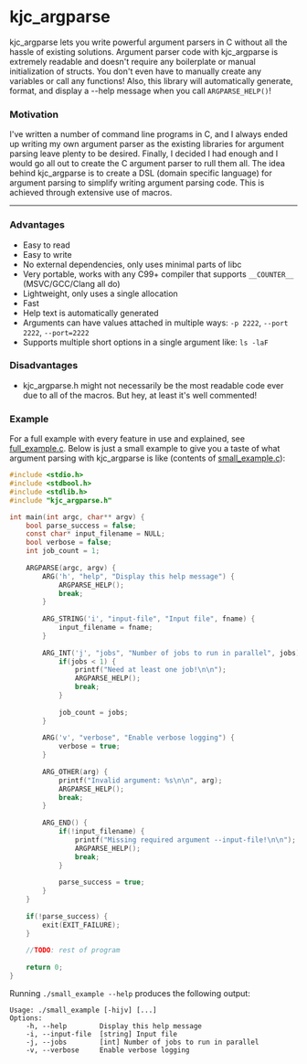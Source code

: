 kjc_argparse
=====

kjc_argparse lets you write powerful argument parsers in C without all the hassle of existing solutions. Argument parser code with kjc_argparse is extremely readable and doesn't require any boilerplate or manual initialization of structs. You don't even have to manually create any variables or call any functions! Also, this library will automatically generate, format, and display a --help message when you call `ARGPARSE_HELP()`!

### Motivation

I've written a number of command line programs in C, and I always ended up writing my own argument parser as the existing libraries for argument parsing leave plenty to be desired. Finally, I decided I had enough and I would go all out to create the C argument parser to rull them all. The idea behind kjc_argparse is to create a DSL (domain specific language) for argument parsing to simplify writing argument parsing code. This is achieved through extensive use of macros.

-----

### Advantages

* Easy to read
* Easy to write
* No external dependencies, only uses minimal parts of libc
* Very portable, works with any C99+ compiler that supports `__COUNTER__` (MSVC/GCC/Clang all do)
* Lightweight, only uses a single allocation
* Fast
* Help text is automatically generated
* Arguments can have values attached in multiple ways: `-p 2222`, `--port 2222`, `--port=2222`
* Supports multiple short options in a single argument like: `ls -laF`

### Disadvantages

* kjc_argparse.h might not necessarily be the most readable code ever due to all of the macros. But hey, at least it's well commented!

### Example

For a full example with every feature in use and explained, see [full_example.c](full_example.c). Below is just a small example to give you a taste of what argument parsing with kjc_argparse is like (contents of [small_example.c](small_example.c)):

```c
#include <stdio.h>
#include <stdbool.h>
#include <stdlib.h>
#include "kjc_argparse.h"

int main(int argc, char** argv) {
	bool parse_success = false;
	const char* input_filename = NULL;
	bool verbose = false;
	int job_count = 1;
	
	ARGPARSE(argc, argv) {
		ARG('h', "help", "Display this help message") {
			ARGPARSE_HELP();
			break;
		}
		
		ARG_STRING('i', "input-file", "Input file", fname) {
			input_filename = fname;
		}
		
		ARG_INT('j', "jobs", "Number of jobs to run in parallel", jobs) {
			if(jobs < 1) {
				printf("Need at least one job!\n\n");
				ARGPARSE_HELP();
				break;
			}
			
			job_count = jobs;
		}
		
		ARG('v', "verbose", "Enable verbose logging") {
			verbose = true;
		}
		
		ARG_OTHER(arg) {
			printf("Invalid argument: %s\n\n", arg);
			ARGPARSE_HELP();
			break;
		}
		
		ARG_END() {
			if(!input_filename) {
				printf("Missing required argument --input-file!\n\n");
				ARGPARSE_HELP();
				break;
			}
			
			parse_success = true;
		}
	}
	
	if(!parse_success) {
		exit(EXIT_FAILURE);
	}
	
	//TODO: rest of program
	
	return 0;
}
```

Running `./small_example --help` produces the following output:

```
Usage: ./small_example [-hijv] [...]
Options:
    -h, --help        Display this help message
    -i, --input-file  [string] Input file
    -j, --jobs        [int] Number of jobs to run in parallel
    -v, --verbose     Enable verbose logging
```